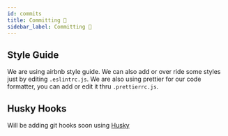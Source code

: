 ```yaml
---
id: commits
title: Committing 🤞
sidebar_label: Committing 🤞
---
```


## Style Guide

We are using airbnb style guide. We can also add or over ride some styles just by editing `.eslintrc.js`. We are also using prettier for our code formatter, you can add or edit it thru `.prettierrc.js`.


## Husky Hooks

Will be adding git hooks soon using [Husky](https://github.com/typicode/husky)